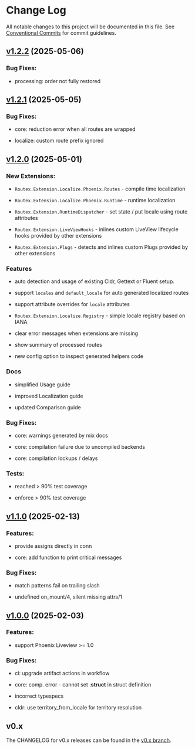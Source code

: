 # Change Log

All notable changes to this project will be documented in this file.
See [Conventional Commits](Https://conventionalcommits.org) for commit guidelines.

<!-- changelog -->

## [v1.2.2](https://github.com/BartOtten/routex/compare/v1.2.1...v1.2.2) (2025-05-06)




### Bug Fixes:

* processing: order not fully restored

## [v1.2.1](https://github.com/BartOtten/routex/compare/v1.2.0...v1.2.1) (2025-05-05)




### Bug Fixes:

* core: reduction error when all routes are wrapped

* localize: custom route prefix ignored
## [v1.2.0](https://github.com/BartOtten/routex/compare/v1.1.0...v1.2.0) (2025-05-01)

### New Extensions:

* `Routex.Extension.Localize.Phoenix.Routes` - compile time localization

* `Routex.Extension.Localize.Phoenix.Runtime` - runtime localization

* `Routex.Extension.RuntimeDispatcher` - set state / put locale using route attributes

* `Routex.Extension.LiveViewHooks` - inlines custom LiveView lifecycle hooks provided by other extensions

* `Routex.Extension.Plugs` - detects and inlines custom Plugs provided by other extensions

### Features

* auto detection and usage of existing Cldr, Gettext or Fluent setup.

* support `locales` and `default_locale` for auto generated localized routes

* support attribute overrides for `locale` attributes

* `Routex.Extension.Localize.Registry` - simple locale registry based on IANA

* clear error messages when extensions are missing

* show summary of processed routes

* new config option to inspect generated helpers code


### Docs

* simplified Usage guide

* improved Localization guide

* updated Comparison guide


### Bug Fixes:

* core: warnings generated by mix docs

* core: compilation failure due to uncompiled backends

* core: compilation lockups / delays


### Tests:

* reached > 90% test coverage

* enforce > 90% test coverage



## [v1.1.0](https://github.com/BartOtten/routex/compare/v1.0.0...v1.1.0) (2025-02-13)


### Features:

* provide assigns directly in conn

* core: add function to print critical messages

### Bug Fixes:

* match patterns fail on trailing slash

* undefined on_mount/4, silent missing attrs/1




## [v1.0.0](https://github.com/BartOtten/routex/compare/v0.3.0-alpha.4...v1.0.0) (2025-02-03)


### Features:

* support Phoenix Liveview >= 1.0

### Bug Fixes:

* ci: upgrade artifact actions in workflow

* core: comp. error - cannot set :__struct__ in struct definition

* incorrect typespecs

* cldr: use territory_from_locale for territory resolution


## v0.x

The CHANGELOG for v0.x releases can be found in the [v0.x branch](https://github.com/BartOtten/routex/blob/v0.x/CHANGELOG.md).
